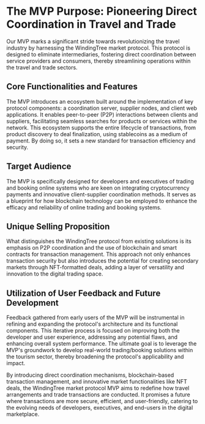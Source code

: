 # The MVP Purpose: Pioneering Direct Coordination in Travel and Trade

Our MVP marks a significant stride towards revolutionizing the travel industry by harnessing the WindingTree market protocol. This protocol is designed to eliminate intermediaries, fostering direct coordination between service providers and consumers, thereby streamlining operations within the travel and trade sectors.

## Core Functionalities and Features

The MVP introduces an ecosystem built around the implementation of key protocol components: a coordination server, supplier nodes, and client web applications. It enables peer-to-peer (P2P) interactions between clients and suppliers, facilitating seamless searches for products or services within the network. This ecosystem supports the entire lifecycle of transactions, from product discovery to deal finalization, using stablecoins as a medium of payment. By doing so, it sets a new standard for transaction efficiency and security.

## Target Audience

The MVP is specifically designed for developers and executives of trading and booking online systems who are keen on integrating cryptocurrency payments and innovative client-supplier coordination methods. It serves as a blueprint for how blockchain technology can be employed to enhance the efficacy and reliability of online trading and booking systems.

## Unique Selling Proposition

What distinguishes the WindingTree protocol from existing solutions is its emphasis on P2P coordination and the use of blockchain and smart contracts for transaction management. This approach not only enhances transaction security but also introduces the potential for creating secondary markets through NFT-formatted deals, adding a layer of versatility and innovation to the digital trading space.

## Utilization of User Feedback and Future Development

Feedback gathered from early users of the MVP will be instrumental in refining and expanding the protocol's architecture and its functional components. This iterative process is focused on improving both the developer and user experience, addressing any potential flaws, and enhancing overall system performance. The ultimate goal is to leverage the MVP's groundwork to develop real-world trading/booking solutions within the tourism sector, thereby broadening the protocol's applicability and impact.

By introducing direct coordination mechanisms, blockchain-based transaction management, and innovative market functionalities like NFT deals, the WindingTree market protocol MVP aims to redefine how travel arrangements and trade transactions are conducted. It promises a future where transactions are more secure, efficient, and user-friendly, catering to the evolving needs of developers, executives, and end-users in the digital marketplace.
